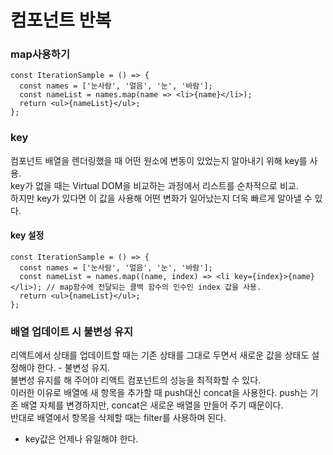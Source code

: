 # 컴포넌트 반복

### map사용하기
```
const IterationSample = () => {
  const names = ['눈사람', '얼음', '눈', '바람'];
  const nameList = names.map(name => <li>{name}</li>);
  return <ul>{nameList}</ul>;
};
```

### key
컴포넌트 배열을 렌더링했을 때 어떤 원소에 변동이 있었는지 알아내기 위해 key를 사용.<br/>
key가 없을 때는 Virtual DOM을 비교하는 과정에서 리스트를 순차적으로 비교.<br/>
하지만 key가 있다면 이 값을 사용해 어떤 변화가 일어났는지 더욱 빠르게 알아낼 수 있다.

#### key 설정
```
const IterationSample = () => {
  const names = ['눈사람', '얼음', '눈', '바람'];
  const nameList = names.map((name, index) => <li key={index}>{name}</li>); // map함수에 전달되는 콜백 함수의 인수인 index 값을 사용.
  return <ul>{nameList}</ul>;
};
```

### 배열 업데이트 시 불변성 유지
리액트에서 상태를 업데이트할 때는 기존 상태를 그대로 두면서 새로운 값을 상태도 설정해야 한다. - 불변성 유지.<br/>
불변성 유지를 해 주어야 리액트 컴포넌트의 성능을 최적화할 수 있다.<br/>
이러한 이유로 배열에 새 항목을 추가할 때 push대신 concat을 사용한다. push는 기존 배열 자체를 변경하지만, concat은 새로운 배열을 만들어 주기 때문이다.<br/>
반대로 배열에서 항목을 삭제할 때는 filter를 사용하며 된다.

+ key값은 언제나 유일해야 한다.